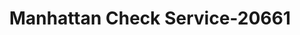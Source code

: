 ---
f_zip-code: 66502
f_state-code: KS
title: Manhattan Check Service-20661
f_phone: 785-776-4941
f_city-only: Manhattan
f_address: 1110 Laramie Street Suite D Manhattan
f_location-unique-id: '20661'
slug: manhattan-check-service-20661
updated-on: '2024-05-30T13:46:58.046Z'
created-on: '2024-05-30T13:36:59.803Z'
published-on: '2024-05-30T13:54:32.469Z'
f_city-state: cms/city/manhattan-ks.md
f_company: cms/company/manhattan-check-service.md
f_state: cms/state/kansas.md
layout: '[payday-loan].html'
tags: payday-loan
---